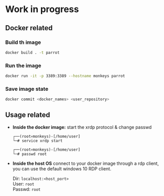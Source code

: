 # Work in progress

## Docker related
### Build th image
```sh
docker build . -t parrot
```
### Run the image
```sh
docker run -it -p 3389:3389 --hostname monkeys parrot
```
### Save image state
```sh
docker commit <docker_names> <user_repository>
```

## Usage related
- **Inside the docker image:** start the xrdp protocol & change passwd <br>
    ```shell
    ┌──(root💀monkeys)-[/home/user]
    └─# service xrdp start
    ```
    ```shell
    ┌──(root💀monkeys)-[/home/user]
    └─# passwd root
    ```

- **Inside the host OS**
    connect to your docker image through a rdp client, you can use the default windows 10 RDP client.

    Dir: `localhost:<host_port>` <br>
    User: `root` <br>
    Passwd: `root`
